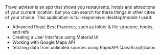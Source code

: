 Travel advisor is an app that shows you restaurants,
hotels and attractions of your current location, but you can
search for these things in other cities of your choice.
This application is full responsive: desktop/mobile
I used:
- Advanced React Best Practices, such as folder & file structure, hooks, and refs
- Creating a User Interface using Material UI
- Working with Google Maps API
- fetching data from unlimited sources using RapidAPI (JavaScript)Axios

